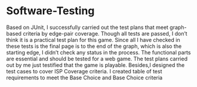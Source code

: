 # Software-Testing
Based on JUnit,
 I successfully carried out the test plans that meet graph-based criteria by edge-pair coverage. Though all tests are passed, I don’t think it is a practical test plan for this
game. Since all I have checked in these tests is the final page is to the end of the graph, which is also the starting edge, I didn’t check any status in the process. The functional
parts are essential and should be tested for a web game. The test plans carried out by me just testified that the game is playable.
Besides,I designed the test cases to cover ISP Coverage criteria. I created table of test requirements to meet the Base Choice and Base Choice criteria
